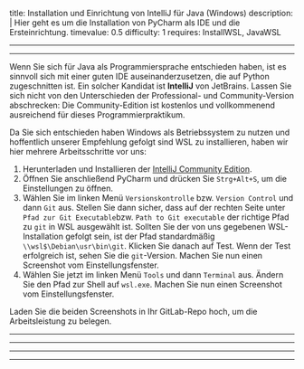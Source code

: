 title: Installation und Einrichtung von IntelliJ für Java (Windows)
description: |
  Hier geht es um die Installation von PyCharm als IDE und die Ersteinrichtung.
timevalue: 0.5
difficulty: 1
requires: InstallWSL, JavaWSL

---
---

Wenn Sie sich für Java als Programmiersprache entschieden haben, ist es sinnvoll sich mit einer
guten IDE auseinanderzusetzen, die auf Python zugeschnitten ist.
Ein solcher Kandidat ist **IntelliJ** von JetBrains.
Lassen Sie sich nicht von den Unterschieden der Professional- und Community-Version abschrecken: Die
Community-Edition ist kostenlos und vollkommenend ausreichend für dieses Programmierpraktikum.

Da Sie sich entschieden haben Windows als Betriebssystem zu nutzen und hoffentlich unserer
Empfehlung gefolgt sind WSL zu installieren, haben wir hier mehrere Arbeitsschritte vor uns:

1. Herunterladen und Installieren der [IntelliJ Community Edition](https://www.jetbrains.com/de-de/idea/download/#section=windows).
2. Öffnen Sie anschließend PyCharm und drücken Sie `Strg+Alt+S`, um die Einstellungen zu öffnen.
3. Wählen Sie im linken Menü `Versionskontrolle` bzw. `Version Control` und dann `Git` aus. Stellen
   Sie dann sicher, dass auf der rechten Seite unter `Pfad zur Git Executable`bzw. `Path to Git
   executable` der richtige Pfad zu `git` in WSL ausgewählt ist. Sollten Sie der von uns gegebenen
   WSL-Installation gefolgt sein, ist der Pfad standardmäßig `\\wsl$\Debian\usr\bin\git`. Klicken
   Sie danach auf Test. Wenn der Test erfolgreich ist, sehen Sie die `git`-Version.
   Machen Sie nun einen Screenshot vom Einstellungsfenster.
4. Wählen Sie jetzt im linken Menü `Tools` und dann `Terminal` aus. Ändern Sie den Pfad zur Shell
   auf `wsl.exe`. Machen Sie nun einen Screenshot vom Einstellungsfenster.

Laden Sie die beiden Screenshots in Ihr GitLab-Repo hoch, um die Arbeitsleistung zu belegen.

---
---

---
---